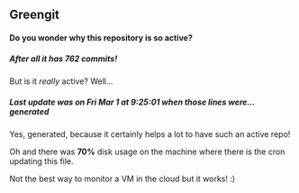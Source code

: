 ## Greengit

#### Do you wonder why this repository is so active?

##### After all it has 762 commits!

But is it *really* active? Well...

##### Last update was on Fri Mar 1 at 9:25:01 when those lines were... generated

Yes, generated, because it certainly helps a lot to have such an active repo!

Oh and there was **70%** disk usage on the machine
where there is the cron updating this file.

Not the best way to monitor a VM in the cloud but it works! :)
